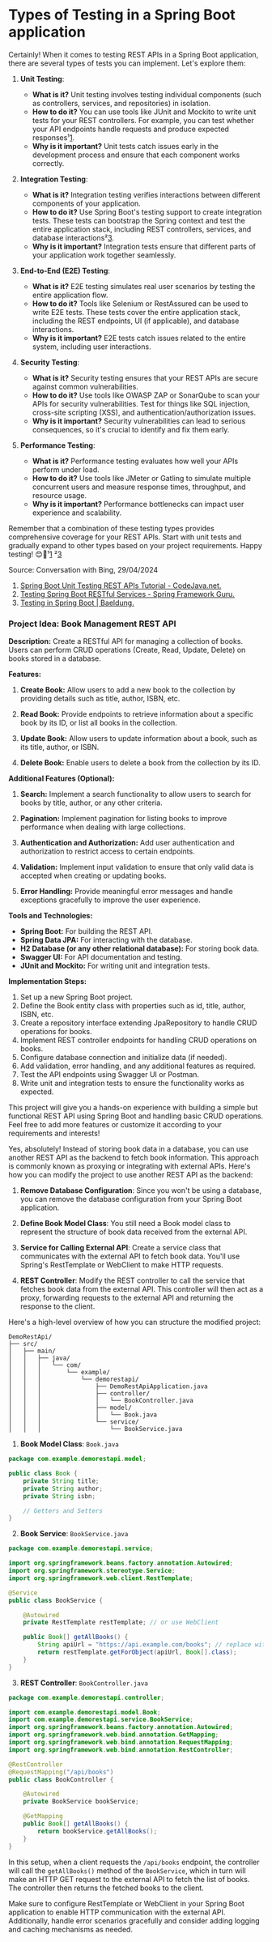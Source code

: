 # Types of Testing in a Spring Boot application
[1]: https://www.codejava.net/frameworks/spring-boot/unit-testing-rest-apis-tutorial ""
[2]: https://www.baeldung.com/spring-boot-testing ""
[3]: https://springframework.guru/testing-spring-boot-restful-services/ ""

Certainly! When it comes to testing REST APIs in a Spring Boot application, there are several types of tests you can implement. Let's explore them:

1. **Unit Testing**:
    - **What is it?** Unit testing involves testing individual components (such as controllers, services, and repositories) in isolation.
    - **How to do it?** You can use tools like JUnit and Mockito to write unit tests for your REST controllers. For example, you can test whether your API endpoints handle requests and produce expected responses¹[1].
    - **Why is it important?** Unit tests catch issues early in the development process and ensure that each component works correctly.

2. **Integration Testing**:
    - **What is it?** Integration testing verifies interactions between different components of your application.
    - **How to do it?** Use Spring Boot's testing support to create integration tests. These tests can bootstrap the Spring context and test the entire application stack, including REST controllers, services, and database interactions²[3].
    - **Why is it important?** Integration tests ensure that different parts of your application work together seamlessly.

3. **End-to-End (E2E) Testing**:
    - **What is it?** E2E testing simulates real user scenarios by testing the entire application flow.
    - **How to do it?** Tools like Selenium or RestAssured can be used to write E2E tests. These tests cover the entire application stack, including the REST endpoints, UI (if applicable), and database interactions.
    - **Why is it important?** E2E tests catch issues related to the entire system, including user interactions.

4. **Security Testing**:
    - **What is it?** Security testing ensures that your REST APIs are secure against common vulnerabilities.
    - **How to do it?** Use tools like OWASP ZAP or SonarQube to scan your APIs for security vulnerabilities. Test for things like SQL injection, cross-site scripting (XSS), and authentication/authorization issues.
    - **Why is it important?** Security vulnerabilities can lead to serious consequences, so it's crucial to identify and fix them early.

5. **Performance Testing**:
    - **What is it?** Performance testing evaluates how well your APIs perform under load.
    - **How to do it?** Use tools like JMeter or Gatling to simulate multiple concurrent users and measure response times, throughput, and resource usage.
    - **Why is it important?** Performance bottlenecks can impact user experience and scalability.

Remember that a combination of these testing types provides comprehensive coverage for your REST APIs. Start with unit tests and gradually expand to other types based on your project requirements. Happy testing! 😊🚀¹[1] ²[3]

Source: Conversation with Bing, 29/04/2024
1. [Spring Boot Unit Testing REST APIs Tutorial - CodeJava.net.](https://www.codejava.net/frameworks/spring-boot/unit-testing-rest-apis-tutorial)
2. [Testing Spring Boot RESTful Services - Spring Framework Guru.](https://springframework.guru/testing-spring-boot-restful-services/)
3. [Testing in Spring Boot | Baeldung.](https://www.baeldung.com/spring-boot-testing)


### Project Idea: Book Management REST API

**Description:**
Create a RESTful API for managing a collection of books. Users can perform CRUD operations (Create, Read, Update, Delete) on books stored in a database.

**Features:**

1. **Create Book:** Allow users to add a new book to the collection by providing details such as title, author, ISBN, etc.

2. **Read Book:** Provide endpoints to retrieve information about a specific book by its ID, or list all books in the collection.

3. **Update Book:** Allow users to update information about a book, such as its title, author, or ISBN.

4. **Delete Book:** Enable users to delete a book from the collection by its ID.

**Additional Features (Optional):**

1. **Search:** Implement a search functionality to allow users to search for books by title, author, or any other criteria.

2. **Pagination:** Implement pagination for listing books to improve performance when dealing with large collections.

3. **Authentication and Authorization:** Add user authentication and authorization to restrict access to certain endpoints.

4. **Validation:** Implement input validation to ensure that only valid data is accepted when creating or updating books.

5. **Error Handling:** Provide meaningful error messages and handle exceptions gracefully to improve the user experience.

**Tools and Technologies:**

- **Spring Boot:** For building the REST API.
- **Spring Data JPA:** For interacting with the database.
- **H2 Database (or any other relational database):** For storing book data.
- **Swagger UI:** For API documentation and testing.
- **JUnit and Mockito:** For writing unit and integration tests.

**Implementation Steps:**

1. Set up a new Spring Boot project.
2. Define the Book entity class with properties such as id, title, author, ISBN, etc.
3. Create a repository interface extending JpaRepository to handle CRUD operations for books.
4. Implement REST controller endpoints for handling CRUD operations on books.
5. Configure database connection and initialize data (if needed).
6. Add validation, error handling, and any additional features as required.
7. Test the API endpoints using Swagger UI or Postman.
8. Write unit and integration tests to ensure the functionality works as expected.

This project will give you a hands-on experience with building a simple but functional REST API using Spring Boot and handling basic CRUD operations. Feel free to add more features or customize it according to your requirements and interests!

Yes, absolutely! Instead of storing book data in a database, you can use another REST API as the backend to fetch book information. This approach is commonly known as proxying or integrating with external APIs. Here's how you can modify the project to use another REST API as the backend:

1. **Remove Database Configuration**: Since you won't be using a database, you can remove the database configuration from your Spring Boot application.

2. **Define Book Model Class**: You still need a Book model class to represent the structure of book data received from the external API.

3. **Service for Calling External API**: Create a service class that communicates with the external API to fetch book data. You'll use Spring's RestTemplate or WebClient to make HTTP requests.

4. **REST Controller**: Modify the REST controller to call the service that fetches book data from the external API. This controller will then act as a proxy, forwarding requests to the external API and returning the response to the client.

Here's a high-level overview of how you can structure the modified project:

```
DemoRestApi/
├── src/
│   ├── main/
│   │   ├── java/
│   │   │   └── com/
│   │   │       └── example/
│   │   │           └── demorestapi/
│   │   │               ├── DemoRestApiApplication.java
│   │   │               ├── controller/
│   │   │               │   └── BookController.java
│   │   │               ├── model/
│   │   │               │   └── Book.java
│   │   │               └── service/
│   │   │                   └── BookService.java
```

1. **Book Model Class**: `Book.java`

```java
package com.example.demorestapi.model;

public class Book {
    private String title;
    private String author;
    private String isbn;

    // Getters and Setters
}
```

2. **Book Service**: `BookService.java`

```java
package com.example.demorestapi.service;

import org.springframework.beans.factory.annotation.Autowired;
import org.springframework.stereotype.Service;
import org.springframework.web.client.RestTemplate;

@Service
public class BookService {

    @Autowired
    private RestTemplate restTemplate; // or use WebClient

    public Book[] getAllBooks() {
        String apiUrl = "https://api.example.com/books"; // replace with the actual API URL
        return restTemplate.getForObject(apiUrl, Book[].class);
    }
}
```

3. **REST Controller**: `BookController.java`

```java
package com.example.demorestapi.controller;

import com.example.demorestapi.model.Book;
import com.example.demorestapi.service.BookService;
import org.springframework.beans.factory.annotation.Autowired;
import org.springframework.web.bind.annotation.GetMapping;
import org.springframework.web.bind.annotation.RequestMapping;
import org.springframework.web.bind.annotation.RestController;

@RestController
@RequestMapping("/api/books")
public class BookController {

    @Autowired
    private BookService bookService;

    @GetMapping
    public Book[] getAllBooks() {
        return bookService.getAllBooks();
    }
}
```

In this setup, when a client requests the `/api/books` endpoint, the controller will call the `getAllBooks()` method of the `BookService`, which in turn will make an HTTP GET request to the external API to fetch the list of books. The controller then returns the fetched books to the client.

Make sure to configure RestTemplate or WebClient in your Spring Boot application to enable HTTP communication with the external API. Additionally, handle error scenarios gracefully and consider adding logging and caching mechanisms as needed.